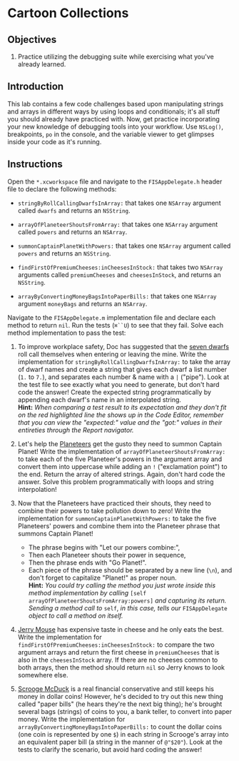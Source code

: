 # Cartoon Collections

## Objectives

1. Practice utilizing the debugging suite while exercising what you've already learned.

## Introduction

This lab contains a few code challenges based upon manipulating strings and arrays in different ways by using loops and conditionals; it's all stuff you should already have practiced with. Now, get practice incorporating your new knowledge of debugging tools into your workflow. Use `NSLog()`, breakpoints, `po` in the console, and the variable viewer to get glimpses inside your code as it's running.

## Instructions

Open the `*.xcworkspace` file and navigate to the `FISAppDelegate.h` header file to declare the following methods:

* `stringByRollCallingDwarfsInArray:` that takes one `NSArray` argument called `dwarfs` and returns an `NSString`.

* `arrayOfPlaneteerShoutsFromArray:` that takes one `NSArray` argument called `powers` and returns an `NSArray`.

* `summonCaptainPlanetWithPowers:` that takes one `NSArray` argument called `powers` and returns an `NSString`.

* `findFirstOfPremiumCheeses:inCheesesInStock:` that takes two `NSArray` arguments called `premiumCheeses` and `cheesesInStock`, and returns an `NSString`.

* `arrayByConvertingMoneyBagsIntoPaperBills:` that takes one `NSArray` argument `moneyBags` and returns an `NSArray`.

Navigate to the `FISAppDelegate.m` implementation file and declare each method to return `nil`. Run the tests (`⌘``U`) to see that they fail. Solve each method implementation to pass the test:

1. To improve workplace safety, Doc has suggested that the [seven dwarfs][snow_white_film] roll call themselves when entering or leaving the mine. Write the implementation for `stringByRollCallingDwarfsInArray:` to take the array of dwarf names and create a string that gives each dwarf a list number (`1.` to `7.`), and separates each number & name with a `|` ("pipe"). Look at the test file to see exactly what you need to generate, but don't hard code the answer! Create the expected string programmatically by appending each dwarf's name in an interpolated string.  
**Hint:** *When comparing a test result to its expectation and they don't fit on the red highlighted line the shows up in the Code Editor, remember that you can view the "expected:" value and the "got:" values in their entireties through the Report navigator.*

2. Let's help the [Planeteers][captain_planet] get the gusto they need to summon Captain Planet! Write the implementation of `arrayOfPlaneteerShoutsFromArray:` to take each of the five Planeteer's powers in the argument array and convert them into uppercase while adding an `!` ("exclamation point") to the end. Return the array of altered strings. Again, don't hard code the answer. Solve this problem programmatically with loops and string interpolation!

3. Now that the Planeteers have practiced their shouts, they need to combine their powers to take pollution down to zero! Write the implementation for `summonCaptainPlanetWithPowers:` to take the five Planeteers' powers and combine them into the Planeteer phrase that summons Captain Planet!

    * The phrase begins with "Let our powers combine:",
    * Then each Planeteer shouts their power in sequence,
    * Then the phrase ends with "Go Planet!".  
    * Each piece of the phrase should be separated by a new line (`\n`), and don't forget to capitalize "Planet!" as proper noun.  
**Hint:** *You could try calling the method you just wrote inside this method implementation by calling* `[self arrayOfPlaneteerShoutsFromArray:powers]` *and capturing its return. Sending a method call to* `self`, *in this case, tells our* `FISAppDelegate` *object to call a method on itself.*

4. [Jerry Mouse][tom_and_jerry] has expensive taste in cheese and he only eats the best. Write the implementation for `findFirstOfPremiumCheeses:inCheesesInStock:` to compare the two argument arrays and return the first cheese in `premiumCheeses` that is also in the `cheesesInStock` array. If there are no cheeses common to both arrays, then the method should return `nil` so Jerry knows to look somewhere else.

5. [Scrooge McDuck][scrooge_mcduck] is a real financial conservative and still keeps his money in dollar coins! However, he's decided to try out this new thing called "paper bills" (he hears they're the next big thing); he's brought several bags (strings) of coins to you, a bank teller, to convert into paper money. Write the implementation for `arrayByConvertingMoneyBagsIntoPaperBills:` to count the dollar coins (one coin is represented by one `$`) in each string in Scrooge's array into an equivalent paper bill (a string in the manner of `@"$20"`). Look at the tests to clarify the scenario, but avoid hard coding the answer!

[snow_white_film]: https://en.wikipedia.org/wiki/Snow_White_and_the_Seven_Dwarfs_(1937_film)
[captain_planet]: https://en.wikipedia.org/wiki/Captain_Planet_and_the_Planeteers
[tom_and_jerry]: https://en.wikipedia.org/wiki/Tom_and_Jerry
[scrooge_mcduck]: https://en.wikipedia.org/wiki/Scrooge_McDuck
